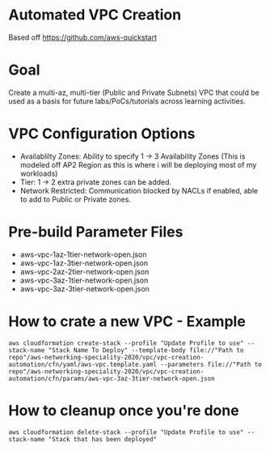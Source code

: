 # Automated VPC Creation
Based off https://github.com/aws-quickstart

# Goal
Create a multi-az, multi-tier (Public and Private Subnets) VPC that could be used as a basis for future labs/PoCs/tutorials across learning activities.

# VPC Configuration Options
- Availablilty Zones: Ability to specify 1 -> 3 Availability Zones (This is modeled off AP2 Region as this is where i will be deploying most of my workloads)
- Tier: 1 -> 2 extra private zones can be added.
- Network Restricted: Communication blocked by NACLs if enabled, able to add to Public or Private zones. 

# Pre-build Parameter Files

- aws-vpc-1az-1tier-network-open.json
- aws-vpc-1az-3tier-network-open.json
- aws-vpc-2az-2tier-network-open.json
- aws-vpc-3az-1tier-network-open.json
- aws-vpc-3az-3tier-network-open.json

# How to crate a new VPC - Example

``` 
aws cloudformation create-stack --profile "Update Profile to use" --stack-name "Stack Name To Deploy" --template-body file://"Path to repo"/aws-networking-speciality-2020/vpc/vpc-creation-automation/cfn/yaml/aws-vpc.template.yaml --parameters file://"Path to repo"/aws-networking-speciality-2020/vpc/vpc-creation-automation/cfn/params/aws-vpc-3az-3tier-network-open.json
```

# How to cleanup once you're done

``` 
aws cloudformation delete-stack --profile "Update Profile to use" --stack-name "Stack that has been deployed"
```